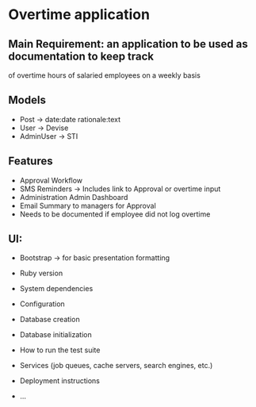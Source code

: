 # Overtime application
## Main Requirement: an application to be used as documentation to keep track
of overtime hours of salaried employees on a weekly basis

## Models
- Post -> date:date rationale:text
- User -> Devise
- AdminUser -> STI

## Features
- Approval Workflow
- SMS Reminders -> Includes link to Approval or overtime input
- Administration Admin Dashboard
- Email Summary to managers for Approval
- Needs to be documented if employee did not log overtime

## UI:
- Bootstrap -> for basic presentation formatting


* Ruby version

* System dependencies

* Configuration

* Database creation

* Database initialization

* How to run the test suite

* Services (job queues, cache servers, search engines, etc.)

* Deployment instructions

* ...
